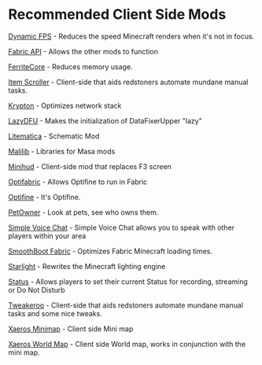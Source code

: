 # Recommended Client Side Mods

[Dynamic FPS](https://www.curseforge.com/minecraft/mc-mods/dynamic-fps) - Reduces the speed Minecraft renders when it's not in focus.

[Fabric API](https://www.curseforge.com/minecraft/mc-mods/fabric-api/files) - Allows the other mods to function

[FerriteCore](https://www.curseforge.com/minecraft/mc-mods/ferritecore-fabric) - Reduces memory usage.

[Item Scroller](https://www.curseforge.com/minecraft/mc-mods/item-scroller) - Client-side that aids redstoners automate mundane manual tasks.

[Krypton](https://www.curseforge.com/minecraft/mc-mods/krypton) - Optimizes network stack

[LazyDFU](https://www.curseforge.com/minecraft/mc-mods/lazydfu) - Makes the initialization of DataFixerUpper "lazy"

[Litematica](https://www.curseforge.com/minecraft/mc-mods/litematica/) - Schematic Mod

[Malilib](https://www.curseforge.com/minecraft/mc-mods/malilib/files/3870801) - Libraries for Masa mods

[Minihud](https://www.curseforge.com/minecraft/mc-mods/minihud) - Client-side mod that replaces F3 screen

[Optifabric](https://www.curseforge.com/minecraft/mc-mods/optifabric) - Allows Optifine to run in Fabric

[Optifine](https://optifine.net/downloads) - It's Optifine.

[PetOwner](https://www.curseforge.com/minecraft/mc-mods/pet-owner) - Look at pets, see who owns them.

[Simple Voice Chat](https://www.curseforge.com/minecraft/mc-mods/simple-voice-chat) - Simple Voice Chat allows you to speak with other players within your area

[SmoothBoot Fabric](https://www.curseforge.com/minecraft/mc-mods/smooth-boot) - Optimizes Fabric Minecraft loading times.

[Starlight](https://modrinth.com/mod/starlight) - Rewrites the Minecraft lighting engine

[Status](https://github.com/henkelmax/status) - Allows players to set their current Status for recording, streaming or Do Not Disturb

[Tweakeroo](https://www.curseforge.com/minecraft/mc-mods/tweakeroo) - Client-side that aids redstoners automate mundane manual tasks and some nice tweaks.

[Xaeros Minimap](https://www.curseforge.com/minecraft/mc-mods/xaeros-minimap/files) - Client side Mini map

[Xaeros World Map](https://www.curseforge.com/minecraft/mc-mods/xaeros-world-map/files) - Client side World map, works in conjunction with the mini map.
